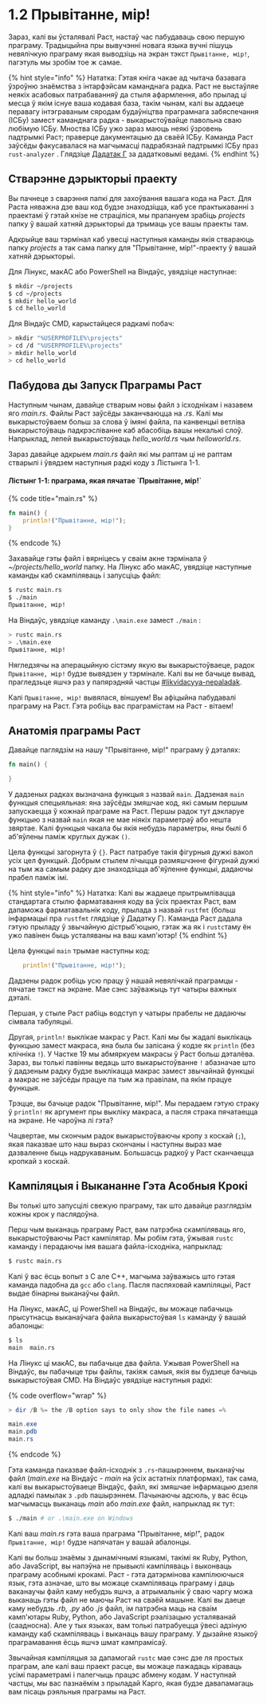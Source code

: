 # 1.2 Прывітанне, мір!

Зараз, калі вы ўсталявалі Раст, настаў час пабудаваць свою першую праграму.
Традыцыйна пры вывучэнні новага языка вучні пішуць невялічкую праграму якая
выводзіць на экран тэкст `Прывітанне, мір!`, пагэтуль мы зробім тое ж
самае.&#x20;

{% hint style="info" %} Нататка: Гэтая кніга чакае ад чытача базавага ўзроўню
знаёмства з інтарфэйсам каманднага радка. Раст не выстаўляе неякіх асабовых
патрабаванняў да стыля афармлення, або прылад ці месца ў якім існуе ваша кодавая
база, такім чынам, калі вы аддаеце перавагу інтэграваным сяродам будаўніцтва
праграмнага забяспечання (ІСБу) замест каманднага радка - выкарыстоўвайце
павольна сваю любімую ICБу. Мноства ІСБу ужо зараз маюць неякі ўзровень
падтрымкі Раст; праверце дакументацыю да сваёй ІСБу. Каманда Раст заўсёды
факусавалася на магчымасці падрабязнай падтрымкі ІСБу праз `rust-analyzer` .
Глядзіце [Дадатак
Г](https://doc.rust-lang.org/stable/book/appendix-04-useful-development-tools.html)
за дадатковымі ведамі.&#x20; {% endhint %}

## Стварэнне дэрыкторыі праекту

Вы пачнеце з сварэння папкі для захоўвання вашага кода на Раст. Для Раста
няважна дзе ваш код будзе знаходзіцца, каб усе практыкаванні з праектамі ў гэтай
кнізе не страціліся, мы прапануем зрабіць _projects_ папку ў вашай хатняй
дэрыкторыі да трымаць усе вашы праекты там.&#x20;

Адкрыйце ваш тэрмінал каб увесці наступныя каманды якія ствараюць папку
_projects_ а так сама папку для "Прывітанне, мір!"-праекту ў вашай хатняй
дэрыкторыі.&#x20;

Для Лінукс, макАС або PowerShell на Віндаўс, увядзіце наступнае:&#x20;

```bash
$ mkdir ~/projects
$ cd ~/projects
$ mkdir hello_world
$ cd hello_world
```

Для Віндаўс CMD, карыстайцеся радкамі побач:&#x20;

```sh
> mkdir "%USERPROFILE%\projects"
> cd /d "%USERPROFILE%\projects"
> mkdir hello_world
> cd hello_world
```

## Пабудова ды Запуск Праграмы Раст

Наступным чынам, давайце стварым новы файл з ісходнікам і назавем яго _main.rs_.
Файлы Раст заўсёды заканчваюцца на _.rs_. Калі мы выкарыстоўваем больш за слова
ў імяні файла, па канвенцыі ветліва выкарыстоўваць падкрэсліванне каб абасобіць
вашы некалькі слоў. Напрыклад, лепей выкарыстоўваць _hello\_world.rs_ чым
_helloworld.rs_.

Зараз давайце адкрыем _main.rs_ файл які мы раптам ці не раптам стварылі і
ўвядзем наступныя радкі коду з Лістынга 1-1.

&#x20;

#### Лістынг 1-1: праграма, якая пячатае \`Прывітанне, мір!\`&#x20;

{% code title="main.rs" %}
```rust
fn main() {
    println!("Прывітанне, мір!");
}
```
{% endcode %}

Захавайце гэты файл і вярніцесь у сваім акне тэрмінала ў
_\~/projects/hello\_world_ папку. На Лінукс або макАС, увядзіце наступные
каманды каб скампіляваць і запусціць файл:

```bash
$ rustc main.rs
$ ./main
Прывітанне, мір!
```

На Віндаўс, увядзіце каманду `.\main.exe` замест `./main` :

```bash
> rustc main.rs
> .\main.exe
Прывітанне, мір!
```

Нягледзячы на аперацыйную сістэму якую вы выкарыстоўваеце, радок `Прывітанне,
мір!` будзе вывядзен у тэрмінале. Калі вы не бачыце вывад, прагледзьце яшчэ раз
у папярэдняй частцы
[#likvidacyya-nepaladak](1.1-ustano-ka.md#likvidacyya-nepaladak
"mention").&#x20;

Калі `Прывітанне, мір!` вывялася, віншуем! Вы афіцыйна пабудавалі праграму на
Раст. Гэта робіць вас праграмістам на Раст - вітаем!

## Анатомія праграмы Раст

Давайце паглядзім на нашу "Прывітанне, мір!" праграму ў дэталях:&#x20;

```rust
fn main() {

}
```

У дадзеных радках вызначана функцыя з назвай `main`. Дадзеная `main` функцыя
спецыяльная: яна заўсёды змяшчае код, які самым першым запускаецца ў кожнай
праграме на Раст. Першы радок тут дэкларуе функцыю з назвай `main` якая не мае
ніякіх параметраў або нешта звяртае. Калі функцыя чакала бы якія небудзь
параметры, яны былі б аб'яўлены паміж круглых дужак `()`.&#x20;

Цела функцыі загорнута ў `{}`. Раст патрабуе такія фігурныя дужкі вакол усіх цел
функцый. Добрым стылем лічыцца размяшчэнне фігурнай дужкі на тым жа самым радку
дзе знаходзіцца аб'яўленне функцыі, дадаючы прабел паміж імі.&#x20;

{% hint style="info" %} Нататка: Калі вы жадаеце прытрымлівацца стандартага
стылю фарматавання коду ва ўсіх праектах Раст, вам дапаможа фарматавальнік коду,
прылада з назвай `rustfmt` (больш інфармацыі пра `rustfmt` глядзіце ў Дадатку
Г). Каманда Раст дадала гэтую прыладу ў звычайную дістрыб'юцыю, гэтак жа як і
`rustс`таму ён ужо павінен быць усталяваны на ваш камп'ютэр! {% endhint %}

Цела функцыі `main` трымае наступны код:

```rust
    println!("Прывітанне, мір!");
```

Дадзены радок робіць усю працу ў нашай невялічкай праграмцы - пячатае тэкст на
экране. Мае сэнс заўважыць тут чатыры важных дэталі.&#x20;

Першая, у стыле Раст рабіць водступ у чатыры прабелы не дадаючы сімвала
табуляцыі.

Другая, `println!` выклікае макрас у Раст. Калі мы бы жадалі выклікаць функцыю
замест макраса, яна была бы запісана ў кодзе як `println` (без клічніка `!`). У
Частке 19 мы абмяркуем макрасы ў Раст больш дэталёва. Зараз, вы толькі павінны
ведаць што выкарыстоўванне `!` абазначае што ў дадзеным радку будзе выклікацца
макрас замест звычайнай функцыі а макрас не заўсёды працуе па тым жа правілам,
па якім працуе функцыя. &#x20;

Трэцце, вы бачыце радок "Прывітанне, мір!". Мы перадаем гэтую страку ў
`println!` як аргумент пры выкліку макраса, а пасля страка пячатаецца на экране.
Не чароўна лі гэта? &#x20;

Чацвертае, мы скончым радок выкарыстоўваючы кропу з коскай (`;`), якая паказвае
што наш выраз скончаны і наступны выраз мае дазваленне быць надрукаваным.
Большасць радкоў у Раст сканчаецца кропкай з коскай.&#x20;

## Кампіляцыя і Выкананне Гэта Асобныя Крокі

Вы толькі што запусцілі свежую праграму, так што давайце разглядзім кожны крок у
паслядоўна.&#x20;

Перш чым выканаць праграму Раст, вам патрэбна скампіляваць яго, выкарыстоўваючы
Раст кампілятар. Мы робім гэта, ўжывая `rustc` каманду і перадаючы імя вашага
файла-ісходніка, напрыклад:&#x20;

```bash
$ rustc main.rs
```

Калі ў вас ёсць вопыт з C але С++, магчыма заўважысь што гэтая каманда падобна
да `gcc` або `clang`. Пасля паспяховай кампіляцыі, Раст выдае бінарны выканаўчы
файл.&#x20;

На Лінукс, макАС, ці PowerShell на Віндаўс, вы можаце пабачыць прысутнасць
выканаўчага файла выкарыстоўвая `ls` каманду ў вашай абалонцы:&#x20;

```bash
$ ls
main  main.rs
```

На Лінукс ці макАС, вы пабачыце два файла. Ужывая PowerShell на Віндаўс, вы
пабачыце тры файлы, такіяж самыя, якія вы будзеце бачыць выкарыстоўвая CMD. На
Віндаўс увядзіце наступныя радкі:&#x20;

{% code overflow="wrap" %}
```powershell
> dir /B %= the /B option says to only show the file names =%

main.exe
main.pdb
main.rs
```
{% endcode %}

Гэта каманда паказвае файл-ісходнік з `.rs`-пашырэннем, выканаўчы файл
(_main.exe_ на Віндаўс - _main_ на ўсіх астатніх платформах), так сама, калі вы
выкарыстоўваеце Віндаўс, файл, які змяшчае інфармацыю дзеля адладкі памылак з
`.pdb` пашырэннем. Пачынаючы адсюль, у вас ёсць магчымасць выканаць _main_ або
_main.exe_ файл, напрыклад як тут:&#x20;

```bash
$ ./main # or .\main.exe on Windows
```

Калі ваш _main.rs_ гэта ваша праграма "Прывітанне, мір!", радок `Прывітанне,
мір!` будзе напячатан у вашай абалонцы.&#x20;

Калі вы больш знаёмы з дынамічнымі языкамі, такімі як Ruby, Python, або
JavaScript, вы напэўна не прывыклі кампіляваць і выконваць праграму асобнымі
крокамі. Раст - гэта датэрмінова кампілюючыся язык, гэта азначае, што вы можаце
скампіляваць праграму і даць ваканаучы файл каму небудзь яшчэ, а атрымальнік ў
сваю чаргу можа выканаць гэты файл не маючы Раст на сваёй машыне. Калі вы даеце
каму небудзь _.rb,_ _.py_ або _.js_ файл, ім патрэбна маць на сваім камп'ютары
Ruby, Python, або JavaScript рэалізацыю усталяванай (саадносна). Але у тых
языках, вам толькі патрабуецца ўвесі адзіную каманду каб скампіляваць і выканаць
вашу праграму. У дызайне языкоў праграмавання ёсць яшчэ шмат кампрамісаў.&#x20;

Звычайная кампіляцыя за дапамогай `rustc` мае сэнс дзе ля простых праграм, але
калі ваш праект расце, вы можаце пажадаць кіраваць усімі параметрамі і палегчыць
працэс абмену кодам. У наступнай частцы, мы вас пазнаёмім з прыладай Карго, якая
будзе давапамагаць вам пісаць рэяльныя праграмы на Раст.&#x20;

